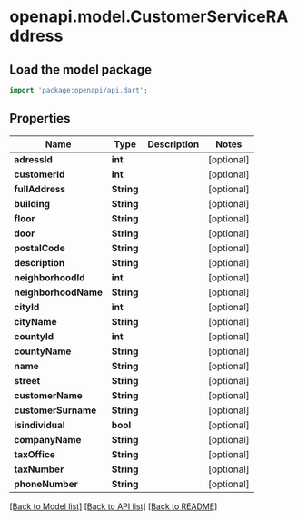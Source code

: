 # openapi.model.CustomerServiceRAddress

## Load the model package
```dart
import 'package:openapi/api.dart';
```

## Properties
Name | Type | Description | Notes
------------ | ------------- | ------------- | -------------
**adressId** | **int** |  | [optional] 
**customerId** | **int** |  | [optional] 
**fullAddress** | **String** |  | [optional] 
**building** | **String** |  | [optional] 
**floor** | **String** |  | [optional] 
**door** | **String** |  | [optional] 
**postalCode** | **String** |  | [optional] 
**description** | **String** |  | [optional] 
**neighborhoodId** | **int** |  | [optional] 
**neighborhoodName** | **String** |  | [optional] 
**cityId** | **int** |  | [optional] 
**cityName** | **String** |  | [optional] 
**countyId** | **int** |  | [optional] 
**countyName** | **String** |  | [optional] 
**name** | **String** |  | [optional] 
**street** | **String** |  | [optional] 
**customerName** | **String** |  | [optional] 
**customerSurname** | **String** |  | [optional] 
**isindividual** | **bool** |  | [optional] 
**companyName** | **String** |  | [optional] 
**taxOffice** | **String** |  | [optional] 
**taxNumber** | **String** |  | [optional] 
**phoneNumber** | **String** |  | [optional] 

[[Back to Model list]](../README.md#documentation-for-models) [[Back to API list]](../README.md#documentation-for-api-endpoints) [[Back to README]](../README.md)


